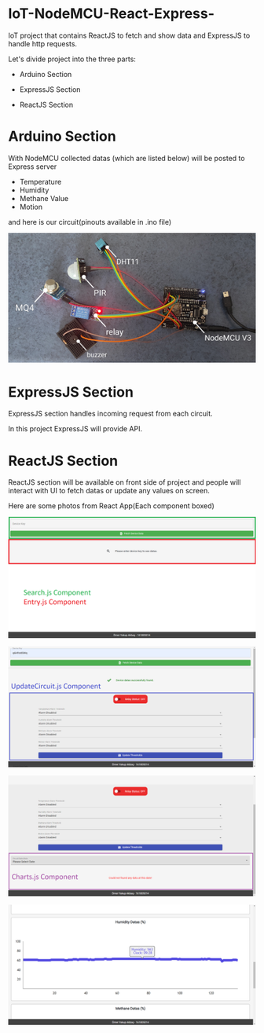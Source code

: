 # IoT-NodeMCU-React-Express-
IoT project that contains ReactJS to fetch and show data and ExpressJS to handle http requests.


Let's divide project into the three parts:

- Arduino Section

- ExpressJS Section

- ReactJS Section


# Arduino Section
With NodeMCU collected datas (which are listed below) will be posted to Express server 
  - Temperature
  - Humidity
  - Methane Value
  - Motion 

and here is our circuit(pinouts available in .ino file)

![alt text](https://github.com/omer9872/IoT-NodeMCU-React-Express/blob/main/photos/a1.jpg)


# ExpressJS Section
ExpressJS section handles incoming request from each circuit.

In this project ExpressJS will provide API.

# ReactJS Section
ReactJS section will be available on front side of project and people will interact with UI to fetch datas or update any values on screen.

Here are some photos from React App(Each component boxed)

![alt text](https://github.com/omer9872/IoT-NodeMCU-React-Express/blob/main/photos/fe2.png)

![alt text](https://github.com/omer9872/IoT-NodeMCU-React-Express/blob/main/photos/fe3.png)

![alt text](https://github.com/omer9872/IoT-NodeMCU-React-Express/blob/main/photos/fe4.png)

![alt text](https://github.com/omer9872/IoT-NodeMCU-React-Express/blob/main/photos/fe5.png)
